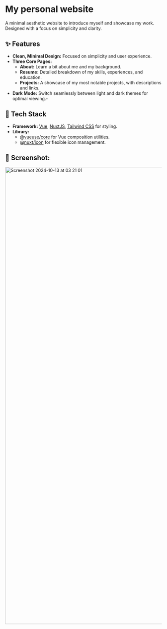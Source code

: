 # My personal website
A minimal aesthetic website to introduce myself and showcase my work. Designed with a focus on simplicity and clarity.

## ✨ Features
- **Clean, Minimal Design:** Focused on simplicity and user experience.
- **Three Core Pages:**
    - **About:** Learn a bit about me and my background.
    - **Resume:** Detailed breakdown of my skills, experiences, and education.
    - **Projects:** A showcase of my most notable projects, with descriptions and links.
- **Dark Mode:** Switch seamlessly between light and dark themes for optimal viewing.- 

## 🚀 Tech Stack
- **Framework:** [Vue](https://vuejs.org/), [NuxtJS](https://nuxt.com/), [Tailwind CSS](https://tailwindcss.com/) for styling.
- **Library:** 
    - [@vueuse/core](https://vueuse.org/) for Vue composition utilities.
    - [@nuxt/icon](https://nuxt.com/modules/icon) for flexible icon management.

## 📸 Screenshot:

<img width="1465" alt="Screenshot 2024-10-13 at 03 21 01" src="https://github.com/user-attachments/assets/ac9673b1-2f52-4306-bca7-09152d24f296">
